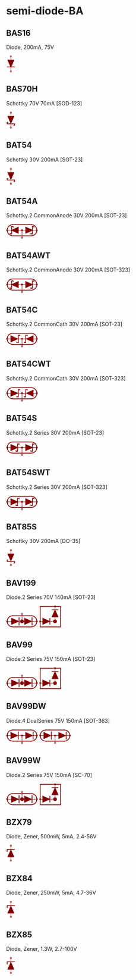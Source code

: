 # semi-diode-BA

## BAS16
Diode, 200mA, 75V

![BAS16__1__1](/images/semi-diode-Vishay__S1A__1__1.png?raw=true) 

## BAS70H
Schottky 70V 70mA [SOD-123]

![BAS70H__1__1](/images/semi-diode-Vishay__SS12__1__1.png?raw=true) 

## BAT54
Schottky 30V 200mA [SOT-23]

![BAT54__1__1](/images/semi-diode-Vishay__SS12__1__1.png?raw=true) 

## BAT54A
Schottky.2 CommonAnode 30V 200mA [SOT-23]

![BAT54A__1__1](/images/_semi__SCHOTTKY-CA__1__1.png?raw=true) 

## BAT54AWT
Schottky.2 CommonAnode 30V 200mA [SOT-323]

![BAT54AWT__1__1](/images/_semi__SCHOTTKY-CA__1__1.png?raw=true) 

## BAT54C
Schottky.2 CommonCath 30V 200mA [SOT-23]

![BAT54C__1__1](/images/_semi__SCHOTTKY-CK__1__1.png?raw=true) 

## BAT54CWT
Schottky.2 CommonCath 30V 200mA [SOT-323]

![BAT54CWT__1__1](/images/_semi__SCHOTTKY-CK__1__1.png?raw=true) 

## BAT54S
Schottky.2 Series 30V 200mA [SOT-23]

![BAT54S__1__1](/images/_semi__SCHOTTKY-SERIES__1__1.png?raw=true) 

## BAT54SWT
Schottky.2 Series 30V 200mA [SOT-323]

![BAT54SWT__1__1](/images/_semi__SCHOTTKY-SERIES__1__1.png?raw=true) 

## BAT85S
Schottky 30V 200mA [DO-35]

![BAT85S__1__1](/images/semi-diode-Vishay__SS12__1__1.png?raw=true) 

## BAV199
Diode.2 Series 70V 140mA [SOT-23]

![BAV199__1__1](/images/_semi__DIODE-SERIES__1__1.png?raw=true) 
![BAV199__1__2](/images/_semi__DIODE-SERIES__1__2.png?raw=true) 

## BAV99
Diode.2 Series 75V 150mA [SOT-23]

![BAV99__1__1](/images/_semi__DIODE-SERIES__1__1.png?raw=true) 
![BAV99__1__2](/images/_semi__DIODE-SERIES__1__2.png?raw=true) 

## BAV99DW
Diode.4 DualSeries 75V 150mA [SOT-363]

![BAV99DW__1__1](/images/semi-diode-BA__BAV99DW__1__1.png?raw=true) 
![BAV99DW__2__1](/images/semi-diode-BA__BAV99DW__1__1.png?raw=true) 

## BAV99W
Diode.2 Series 75V 150mA [SC-70]

![BAV99W__1__1](/images/_semi__DIODE-SERIES__1__1.png?raw=true) 
![BAV99W__1__2](/images/_semi__DIODE-SERIES__1__2.png?raw=true) 

## BZX79
Diode, Zener, 500mW, 5mA, 2.4-56V

![BZX79__1__1](/images/_semi__ZENER__1__1.png?raw=true) 

## BZX84
Diode, Zener, 250mW, 5mA, 4.7-36V

![BZX84__1__1](/images/_semi__ZENER__1__1.png?raw=true) 

## BZX85
Diode, Zener, 1.3W, 2.7-100V

![BZX85__1__1](/images/_semi__ZENER__1__1.png?raw=true) 

